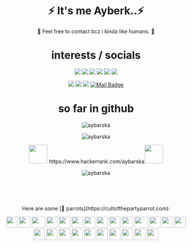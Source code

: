 <div align="center">
<h1> ⚡ It's me Ayberk..⚡</h1>
<p>💬 Feel free to contact bcz i kinda like humans. 👯<p>



# interests / socials 
    

[![](https://img.shields.io/badge/javascript-cD1?style=for-the-badge&logo=javascript)]()
[![](https://img.shields.io/badge/swift-cD1?style=for-the-badge&logo=swift)]()
[![](https://img.shields.io/badge/python-cD1?style=for-the-badge&logo=python)]()
[![](https://img.shields.io/badge/node.js-cD1?style=for-the-badge&logo=node.js)]()
[![](https://img.shields.io/badge/arduino-cD1?style=for-the-badge&logo=arduino)]()
[![](https://img.shields.io/badge/GitKraken-cD1?style=for-the-badge&logo=GitKraken)]()
    
[![](https://img.shields.io/badge/twitter-%231DA1F2.svg?&style=for-the-badge&logo=twitter&logoColor=white)](https://www.twitter.com/aybarska/)
[![](https://img.shields.io/badge/linkedin-%230077B5.svg?&style=for-the-badge&logo=linkedin&logoColor=white)](https://www.linkedin.com/in/ayberkmogol/)
[![](https://img.shields.io/badge/instagram-%23E4405F.svg?&style=for-the-badge&logo=instagram&logoColor=white)](https://instagram.com/aybarzschka)
[![Mail Badge](https://img.shields.io/badge/ayberk.m@yandex.com-c14438?style=for-the-badge&logo=YANDEX&logoColor=white&link=mailto:ayberk.m@yandex.com)](mailto:ayberk.m@yandex.com)





# so far in github
<p> <img src="https://media0.giphy.com/media/qELUinv5TOmyi4XRp4/giphy.gif" alt="aybarska" /> </p>
<p> <img src="https://github-readme-stats.vercel.app/api?username=aybarska&theme=react&show_icons=true" alt="aybarska" /> </p> 
<p><img src="https://media.giphy.com/media/WUlplcMpOCEmTGBtBW/giphy.gif" width="50">  https://www.hackerrank.com/aybarska<img src="https://media.giphy.com/media/WUlplcMpOCEmTGBtBW/giphy.gif" width="50"></p> 
 <p> <img src="https://komarev.com/ghpvc/?username=aybarska" alt="aybarska" /> </p>
   <br><br><br>
<p align="center">Here are some [🦜 parrots](https://cultofthepartyparrot.com): </p> 
<div>
    <img src="https://cultofthepartyparrot.com/parrots/hd/githubparrot.gif" width="30" height="30"/>
    <img src="https://cultofthepartyparrot.com/flags/hd/indiaparrot.gif" width="30" height="30"/>
    <img src="https://cultofthepartyparrot.com/parrots/asyncparrot.gif" width="36" height="30"/>
    <img src="https://cultofthepartyparrot.com/parrots/exceptionallyfastparrot.gif" width="30" height="30"/>
    <img src="https://cultofthepartyparrot.com/parrots/hd/60fpsparrot.gif" width="30" height="30"/>
    <img src="https://cultofthepartyparrot.com/parrots/hd/jumpingparrot.gif" width="30" height="30"/>
    <img src="https://cultofthepartyparrot.com/parrots/hd/opensourceparrot.gif" width="30" height="30"/>
    <img src="https://cultofthepartyparrot.com/parrots/hd/dealwithitnowparrot.gif" width="30" height="30"/>
    <img src="https://cultofthepartyparrot.com/parrots/hd/hypnoparrotlight.gif" width="30" height="30"/>
    <img src="https://cultofthepartyparrot.com/parrots/databaseparrot.gif" width="30" height="30"/>
    <img src="https://cultofthepartyparrot.com/parrots/fixparrot.gif" width="36" height="30"/>
    <img src="https://cultofthepartyparrot.com/parrots/hd/laptop_parrot.gif" width="30" height="30"/>
    <img src="https://cultofthepartyparrot.com/parrots/hd/spinningparrot.gif" width="30" height="30"/>
    <img src="https://cultofthepartyparrot.com/parrots/hd/levitationparrot.gif" width="30" height="30"/>
    <img src="https://cultofthepartyparrot.com/parrots/hd/meldparrot.gif" width="30" height="30"/>
    <img src="https://cultofthepartyparrot.com/parrots/slomoparrot.gif" width="30" height="30"/>
    <img src="https://cultofthepartyparrot.com/parrots/hd/moonwalkingparrot.gif" width="30" height="30"/>
    <img src="https://cultofthepartyparrot.com/parrots/hd/stableparrot.gif" width="30" height="30"/>
    <img src="https://cultofthepartyparrot.com/parrots/hd/scienceparrot.gif" width="30" height="30"/>
    <img src="https://cultofthepartyparrot.com/parrots/hd/pirateparrot.gif" width="30" height="30"/>
    <img src="https://cultofthepartyparrot.com/parrots/hd/footballparrot.gif" width="30" height="30"/>
    <img src="https://cultofthepartyparrot.com/parrots/hd/illuminatiparrot.gif" width="30" height="30"/>
    <img src="https://cultofthepartyparrot.com/parrots/hd/hypnoparrotdark.gif" width="30" height="30"/>
    <img src="https://cultofthepartyparrot.com/parrots/hd/mustacheparrot.gif" width="30" height="30"/>
</div>

</div>
    

